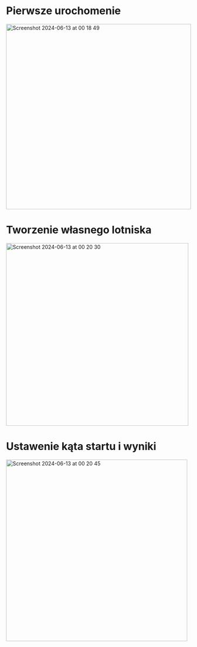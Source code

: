 # Pierwsze urochomenie
<img width="504" alt="Screenshot 2024-06-13 at 00 18 49" src="https://github.com/mikitavydrankou/DECL_prog_rocket_project/assets/115146055/13b5edb5-4f3f-4488-9cf3-e78aa9b163bb">

# Tworzenie własnego lotniska

<img width="497" alt="Screenshot 2024-06-13 at 00 20 30" src="https://github.com/mikitavydrankou/DECL_prog_rocket_project/assets/115146055/4e7506c2-8016-495e-87ba-b2255e52c37b">

# Ustawenie kąta startu i wyniki

<img width="494" alt="Screenshot 2024-06-13 at 00 20 45" src="https://github.com/mikitavydrankou/DECL_prog_rocket_project/assets/115146055/0b08cfbf-4170-4f9b-bc56-8f5d700a06d1">

